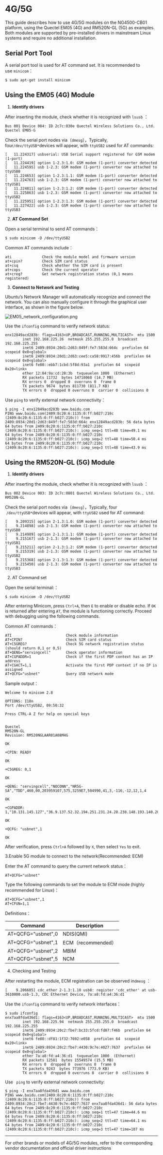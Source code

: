 # 4G/5G

This guide describes how to use 4G/5G modules on the NG4500-CB01 platform, using the Quectel EM05 (4G) and RM520N-GL (5G) as examples. Both modules are supported by pre-installed drivers in mainstream Linux systems and require no additional installation.

## Serial Port Tool

A serial port tool is used for AT command set. It is recommended to use `minicom`：

```
$ sudo apt-get install minicom
```

## Using the EM05 (4G) Module

1. **Identify drivers**

After inserting the module, check whether it is recognized with `lsusb` ：

```
Bus 001 Device 004: ID 2c7c:030e Quectel Wireless Solutions Co., Ltd. Quectel EM05-G
```

Check the serial port nodes via（`dmesg`），Typically, four`/dev/ttyUSB*`devices will appear, with `ttyUSB2` used for AT commands:

```
[   11.224317] usbserial: USB Serial support registered for GSM modem (1-port)
[   11.224419] option 1-2.3:1.0: GSM modem (1-port) converter detected
[   11.224595] usb 1-2.3: GSM modem (1-port) converter now attached to ttyUSB0
[   11.224653] option 1-2.3:1.1: GSM modem (1-port) converter detected
[   11.224763] usb 1-2.3: GSM modem (1-port) converter now attached to ttyUSB1
[   11.224811] option 1-2.3:1.2: GSM modem (1-port) converter detected
[   11.225863] usb 1-2.3: GSM modem (1-port) converter now attached to ttyUSB2
[   11.225951] option 1-2.3:1.3: GSM modem (1-port) converter detected
[   11.227422] usb 1-2.3: GSM modem (1-port) converter now attached to ttyUSB3
```

2. **AT Command Set**

Open a serial terminal to send AT commands：

```
$ sudo minicom -D /dev/ttyUSB2
```

Common AT commands include：

```
ati              Check the module model and firmware version
at+cpin?         Check SIM card status
at+csq           Check whether the SIM card is present
at+cops          Check the current operator
at+creg?         Get network registration status (0,1 means registered)
```

3. **Connect to Network and Testing**

Ubuntu’s Network Manager will automatically recognize and connect the network. You can also manually configure it through the graphical user interface, as shown in the figure below.

![EM05_network_configuration.png](/img/EM05_network_configuration.png)

Use the `ifconfig` command to verify network status:

```
enx12849acd283b: flags=4163<UP,BROADCAST,RUNNING,MULTICAST>  mtu 1500
        inet 192.168.225.26  netmask 255.255.255.0  broadcast 192.168.225.255
        inet6 2409:8934:20d1:2d63:849f:fe7:583d:664c  prefixlen 64  scopeid 0x0<global>
        inet6 2409:8934:20d1:2d63:cee5:ca58:9917:456b  prefixlen 64  scopeid 0x0<global>
        inet6 fe80::ebb7:1cbd:5f8d:93a1  prefixlen 64  scopeid 0x20<link>
        ether 12:84:9a:cd:28:3b  txqueuelen 1000  (Ethernet)
        RX packets 11732  bytes 14718060 (14.7 MB)
        RX errors 0  dropped 0  overruns 0  frame 0
        TX packets 9674  bytes 811730 (811.7 KB)
        TX errors 0  dropped 0 overruns 0  carrier 0  collisions 0
```

Use `ping` to verify external network connectivity：

```
$ ping -I enx12849acd283b www.baidu.com
PING www.baidu.com(2409:8c20:6:1135:0:ff:b027:210c (2409:8c20:6:1135:0:ff:b027:210c)) from 2409:8934:20d1:2d63:849f:fe7:583d:664c enx12849acd283b: 56 data bytes
64 bytes from 2409:8c20:6:1135:0:ff:b027:210c (2409:8c20:6:1135:0:ff:b027:210c): icmp_seq=1 ttl=48 time=49.1 ms
64 bytes from 2409:8c20:6:1135:0:ff:b027:210c (2409:8c20:6:1135:0:ff:b027:210c): icmp_seq=2 ttl=48 time=50.4 ms
64 bytes from 2409:8c20:6:1135:0:ff:b027:210c (2409:8c20:6:1135:0:ff:b027:210c): icmp_seq=3 ttl=48 time=43.9 ms
```

## Using the RM520N-GL (5G) Module

1. **Identify drivers**

After inserting the module, check whether it is recognized with `lsusb` ：

```
Bus 002 Device 003: ID 2c7c:0801 Quectel Wireless Solutions Co., Ltd. RM520N-GL
```

Check the serial port nodes via（`dmesg`），Typically, four  `/dev/ttyUSB*`devices will appear, with `ttyUSB2` used for AT command:

```
[    9.209315] option 2-1.3:1.0: GSM modem (1-port) converter detected
[    9.214898] usb 2-1.3: GSM modem (1-port) converter now attached to ttyUSB0
[    9.214989] option 2-1.3:1.1: GSM modem (1-port) converter detected
[    9.215167] usb 2-1.3: GSM modem (1-port) converter now attached to ttyUSB1
[    9.215211] option 2-1.3:1.2: GSM modem (1-port) converter detected
[    9.215319] usb 2-1.3: GSM modem (1-port) converter now attached to ttyUSB2
[    9.215368] option 2-1.3:1.3: GSM modem (1-port) converter detected
[    9.215450] usb 2-1.3: GSM modem (1-port) converter now attached to ttyUSB3
```

2. AT Command set

Open the serial terminal:：

```
$ sudo minicom -D /dev/ttyUSB2
```

After entering Minicom, press `Ctrl+A`, then `E` to enable or disable echo. If `OK` is returned after entering `AT`, the module is functioning correctly. Proceed with debugging using the following commands.

Common AT commands：

```
ATI                         Check module information
AT+CPIN?                    Check SIM card status
AT+C5GREG?                  Check 5G network registration status (should return 0,1 or 0,5)
AT+QENG="servingcell"       Check operator information
AT+CGPADDR=1                Check if the first PDP context has an IP address
AT+CGACT=1,1                Activate the first PDP context if no IP is assigned
AT+QCFG="usbnet"            Query USB network mode
```

Sample output：

```
Welcome to minicom 2.8

OPTIONS: I18n
Port /dev/ttyUSB2, 09:50:32

Press CTRL-A Z for help on special keys


Quectel
RM520N-GL
Revision: RM520NGLAAR01A08M4G

OK

+CPIN: READY

OK

+C5GREG: 0,1

OK

+QENG: "servingcell","NOCONN","NR5G-SA","TDD",460,00,203959107,575,3259E7,504990,41,3,-116,-12,12,1,4

OK

+CGPADDR: 1,"10.131.145.127","36.9.137.52.32.194.251.231.24.28.238.148.193.140.209.180"

OK

+QCFG: "usbnet",1

OK
```

After verification, press `Ctrl+A` followed by `X`, then select `Yes` to exit.

3.Enable 5G module to connect to the network(Recommended: ECM)

Enter the AT command to query the current network status：

```
AT+QCFG="usbnet"
```

Type the following commands to set the module to ECM mode (highly recommended for Linux)：

```
AT+QCFG="usbnet",1 
AT+CFUN=1,1
```

Definitions：

| Command                | Description       |
| ------------------ | --------- |
| AT+QCFG="usbnet",0 | NDIS(QMI) |
| AT+QCFG="usbnet",1 | ECM（recommended）   |
| AT+QCFG="usbnet",2 | MBIM      |
| AT+QCFG="usbnet",5 | NCM       |

4. Checking and Testing

After restarting the module, ECM registration can be observed in`dmesg` ：

```
[    9.206605] cdc_ether 2-1.3:1.10 usb0: register 'cdc_ether' at usb-3610000.usb-1.3, CDC Ethernet Device, 7a:a8:fd:a4:36:d1
```

Use the `ifconfig` command to verify network interfaces：

```
$ sudo ifconfig 
enx7aa8fda436d1: flags=4163<UP,BROADCAST,RUNNING,MULTICAST>  mtu 1500
        inet 192.168.225.94  netmask 255.255.255.0  broadcast 192.168.225.255
        inet6 2409:8934:20c2:fbe7:bc33:5fcd:fd07:f46b  prefixlen 64  scopeid 0x0<global>
        inet6 fe80::df81:1f32:7692:e058  prefixlen 64  scopeid 0x20<link>
        inet6 2409:8934:20c2:fbe7:4430:9c7e:4027:7637  prefixlen 64  scopeid 0x0<global>
        ether 7a:a8:fd:a4:36:d1  txqueuelen 1000  (Ethernet)
        RX packets 12581  bytes 15549574 (15.5 MB)
        RX errors 0  dropped 0  overruns 0  frame 0
        TX packets 9243  bytes 773976 (773.9 KB)
        TX errors 0  dropped 0 overruns 0  carrier 0  collisions 0
```

Use ` ping`  to verify external network connectivity:

```
$ ping -I enx7aa8fda436d1 www.baidu.com
PING www.baidu.com(2409:8c20:6:1135:0:ff:b027:210c (2409:8c20:6:1135:0:ff:b027:210c)) from 2409:8934:20c2:fbe7:4430:9c7e:4027:7637 enx7aa8fda436d1: 56 data bytes
64 bytes from 2409:8c20:6:1135:0:ff:b027:210c (2409:8c20:6:1135:0:ff:b027:210c): icmp_seq=1 ttl=47 time=44.6 ms
64 bytes from 2409:8c20:6:1135:0:ff:b027:210c (2409:8c20:6:1135:0:ff:b027:210c): icmp_seq=2 ttl=47 time=64.1 ms
64 bytes from 2409:8c20:6:1135:0:ff:b027:210c (2409:8c20:6:1135:0:ff:b027:210c): icmp_seq=3 ttl=47 time=107 ms
```

---

For other brands or models of 4G/5G modules, refer to the corresponding vendor documentation and official driver instructions

